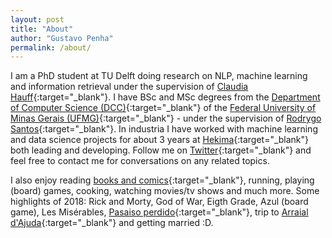 ```yaml
---
layout: post
title: "About"
author: "Gustavo Penha"
permalink: /about/
---
```


I am a PhD student at TU Delft doing research on NLP, machine learning and information retrieval under the supervision of [Claudia Hauff](https://chauff.github.io/){:target="_blank"}. I have BSc and MSc degrees from the [Department of Computer Science (DCC)](http://www.dcc.ufmg.br/){:target="_blank"} of the [Federal University of Minas Gerais (UFMG)](http://www.ufmg.br/){:target="_blank"} - under the supervision of [Rodrygo Santos](https://homepages.dcc.ufmg.br/~rodrygo/){:target="_blank"}. In industria I have worked with machine learning and data science projects for about 3 years at [Hekima](http://www.hekima.com/en/){:target="_blank"} both leading and developing. Follow me on [Twitter](https://twitter.com/_Guz_){:target="_blank"} and feel free to contact me for conversations on any related topics.

I also enjoy reading [books and comics](https://www.goodreads.com/user/show/34031187-gustavo-penha){:target="_blank"}, running, playing (board) games, cooking, watching movies/tv shows and much more. Some highlights of 2018: Rick and Morty, God of War, Eigth Grade, Azul (board game), Les Misérables, [Pasaiso perdido](https://www.goodreads.com/book/show/39789831-para-so-perdido){:target="_blank"}, trip to [Arraial d'Ajuda](https://photos.app.goo.gl/Qv3f4b3WjdK3LZjz7){:target="_blank"} and getting married :D.